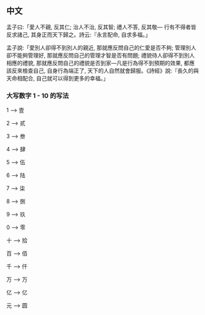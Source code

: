 ## 中文



孟子曰:「愛人不親, 反其仁; 治人不治, 反其智; 禮人不答, 反其敬— 行有不得者皆反求諸己, 其身正而天下歸之。詩云:『永言配命, 自求多福。」

孟子說:「愛別人卻得不到別人的親近, 那就應反問自己的仁愛是否不夠; 管理別人卻不能夠管理好, 那就應反問自己的管理才智是否有問題; 禮貌待人卻得不到別人相應的禮貌, 那就應反問自己的禮貌是否到家—凡是行為得不到預期的效果, 都應該反來檢查自己, 自身行為端正了, 天下的人自然就會歸服。《詩經》說:『長久的與天命相配合, 自己就可以得到更多的幸福。」



### 大写数字 1 - 10 的写法

1 --> 壹

2 --> 贰

3 --> 叁

4 --> 肆

5 --> 伍

6 --> 陆

7 --> 柒

8 --> 捌

9 --> 玖

0 --> 零

十 --> 拾

百 --> 佰

千 --> 仟

万 --> 万

亿 --> 亿

元 --> 圆